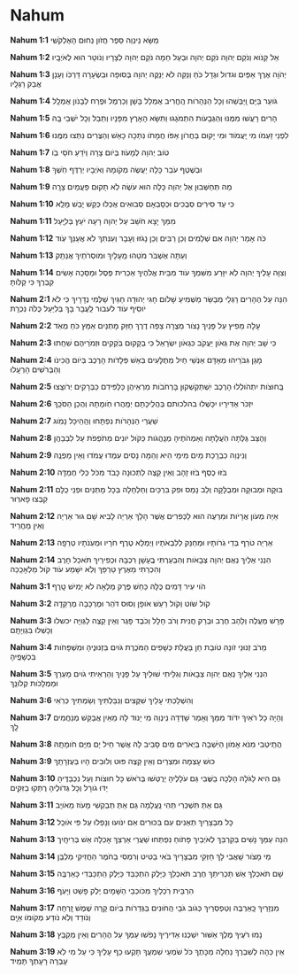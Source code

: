 # Nahum

**Nahum 1:1**   מַשָּׂא נִֽינְוֵה סֵפֶר חֲזֹון נַחוּם הָאֶלְקֹשִֽׁי

**Nahum 1:2**   אֵל קַנֹּוא וְנֹקֵם יְהוָה נֹקֵם יְהוָה וּבַעַל חֵמָה נֹקֵם יְהוָה לְצָרָיו וְנֹוטֵר הוּא לְאֹיְבָֽיו

**Nahum 1:3**   יְהֹוָה אֶרֶךְ אַפַּיִם וגדול וּגְדָל כֹּחַ וְנַקֵּה לֹא יְנַקֶּה יְהוָה בְּסוּפָה וּבִשְׂעָרָה דַּרְכֹּו וְעָנָן אֲבַק רַגְלָֽיו

**Nahum 1:4**   גֹּועֵר בַּיָּם וַֽיַּבְּשֵׁהוּ וְכָל הַנְּהָרֹות הֶֽחֱרִיב אֻמְלַל בָּשָׁן וְכַרְמֶל וּפֶרַח לְבָנֹון אֻמְלָֽל

**Nahum 1:5**   הָרִים רָעֲשׁוּ מִמֶּנּוּ וְהַגְּבָעֹות הִתְמֹגָגוּ וַתִּשָּׂא הָאָרֶץ מִפָּנָיו וְתֵבֵל וְכָל יֹשְׁבֵי בָֽהּ

**Nahum 1:6**   לִפְנֵי זַעְמֹו מִי יַֽעֲמֹוד וּמִי יָקוּם בַּחֲרֹון אַפֹּו חֲמָתֹו נִתְּכָה כָאֵשׁ וְהַצֻּרִים נִתְּצוּ מִמֶּֽנּוּ

**Nahum 1:7**   טֹוב יְהוָה לְמָעֹוז בְּיֹום צָרָה וְיֹדֵעַ חֹסֵי בֹֽו

**Nahum 1:8**   וּבְשֶׁטֶף עֹבֵר כָּלָה יַעֲשֶׂה מְקֹומָהּ וְאֹיְבָיו יְרַדֶּף חֹֽשֶׁךְ

**Nahum 1:9**   מַה תְּחַשְּׁבוּן אֶל יְהוָה כָּלָה הוּא עֹשֶׂה לֹֽא תָקוּם פַּעֲמַיִם צָרָֽה

**Nahum 1:10**   כִּי עַד סִירִים סְבֻכִים וּכְסָבְאָם סְבוּאִים אֻכְּלוּ כְּקַשׁ יָבֵשׁ מָלֵֽא

**Nahum 1:11**   מִמֵּךְ יָצָא חֹשֵׁב עַל יְהוָה רָעָה יֹעֵץ בְּלִיָּֽעַל

**Nahum 1:12**   כֹּה  אָמַר יְהוָה אִם שְׁלֵמִים וְכֵן רַבִּים וְכֵן נָגֹזּוּ וְעָבָר וְעִנִּתִךְ לֹא אֲעַנֵּךְ עֹֽוד

**Nahum 1:13**   וְעַתָּה אֶשְׁבֹּר מֹטֵהוּ מֵֽעָלָיִךְ וּמֹוסְרֹתַיִךְ אֲנַתֵּֽק

**Nahum 1:14**   וְצִוָּה עָלֶיךָ יְהוָה לֹֽא יִזָּרַע מִשִּׁמְךָ עֹוד מִבֵּית אֱלֹהֶיךָ אַכְרִית פֶּסֶל וּמַסֵּכָה אָשִׂים קִבְרֶךָ כִּי קַלֹּֽותָ 

**Nahum 2:1**   הִנֵּה עַל הֶהָרִים רַגְלֵי מְבַשֵּׂר מַשְׁמִיעַ שָׁלֹום חָגִּי יְהוּדָה חַגַּיִךְ שַׁלְּמִי נְדָרָיִךְ כִּי לֹא יֹוסִיף עֹוד לעבור לַֽעֲבָר בָּךְ בְּלִיַּעַל כֻּלֹּה נִכְרָֽת

**Nahum 2:2**   עָלָה מֵפִיץ עַל פָּנַיִךְ נָצֹור מְצֻרָה צַפֵּה דֶרֶךְ חַזֵּק מָתְנַיִם אַמֵּץ כֹּחַ מְאֹֽד

**Nahum 2:3**   כִּי שָׁב יְהוָה אֶת גְּאֹון יַעֲקֹב כִּגְאֹון יִשְׂרָאֵל כִּי בְקָקוּם בֹּֽקְקִים וּזְמֹרֵיהֶם שִׁחֵֽתוּ

**Nahum 2:4**   מָגֵן גִּבֹּרֵיהוּ מְאָדָּם אַנְשֵׁי חַיִל מְתֻלָּעִים בְּאֵשׁ פְּלָדֹות הָרֶכֶב בְּיֹום הֲכִינֹו וְהַבְּרֹשִׁים הָרְעָֽלוּ

**Nahum 2:5**   בַּֽחוּצֹות יִתְהֹולְלוּ הָרֶכֶב יִֽשְׁתַּקְשְׁקוּן בָּרְחֹבֹות מַרְאֵיהֶן כַּלַּפִּידִם כַּבְּרָקִים יְרֹוצֵֽצוּ

**Nahum 2:6**   יִזְכֹּר אַדִּירָיו יִכָּשְׁלוּ בהלכותם בַּהֲלִֽיכָתָם יְמַֽהֲרוּ חֹֽומָתָהּ וְהֻכַן הַסֹּכֵֽךְ

**Nahum 2:7**   שַׁעֲרֵי הַנְּהָרֹות נִפְתָּחוּ וְהַֽהֵיכָל נָמֹֽוג

**Nahum 2:8**   וְהֻצַּב גֻּלְּתָה הֹֽעֲלָתָה וְאַמְהֹתֶיהָ מְנַֽהֲגֹות כְּקֹול יֹונִים מְתֹפְפֹת עַל לִבְבֵהֶֽן

**Nahum 2:9**   וְנִינְוֵה כִבְרֵֽכַת מַיִם מִימֵי הִיא וְהֵמָּה נָסִים עִמְדוּ עֲמֹדוּ וְאֵין מַפְנֶֽה

**Nahum 2:10**   בֹּזּוּ כֶסֶף בֹּזּוּ זָהָב וְאֵין קֵצֶה לַתְּכוּנָה כָּבֹד מִכֹּל כְּלִי חֶמְדָּֽה

**Nahum 2:11**   בּוּקָה וּמְבוּקָה וּמְבֻלָּקָה וְלֵב נָמֵס וּפִק בִּרְכַּיִם וְחַלְחָלָה בְּכָל מָתְנַיִם וּפְנֵי כֻלָּם קִבְּצוּ פָארֽוּר

**Nahum 2:12**   אַיֵּה מְעֹון אֲרָיֹות וּמִרְעֶה הוּא לַכְּפִרִים אֲשֶׁר הָלַךְ אַרְיֵה לָבִיא שָׁם גּוּר אַרְיֵה וְאֵין מַחֲרִֽיד

**Nahum 2:13**   אַרְיֵה טֹרֵף בְּדֵי גֹֽרֹותָיו וּמְחַנֵּק לְלִבְאֹתָיו וַיְמַלֵּא טֶרֶף חֹרָיו וּמְעֹֽנֹתָיו טְרֵפָֽה

**Nahum 2:14**   הִנְנִי אֵלַיִךְ נְאֻם יְהוָה צְבָאֹות וְהִבְעַרְתִּי בֶֽעָשָׁן רִכְבָּהּ וּכְפִירַיִךְ תֹּאכַל חָרֶב וְהִכְרַתִּי מֵאֶרֶץ טַרְפֵּךְ וְלֹֽא יִשָּׁמַע עֹוד קֹול מַלְאָכֵֽכֵה 

**Nahum 3:1**   הֹוי עִיר דָּמִים כֻּלָּהּ כַּחַשׁ פֶּרֶק מְלֵאָה לֹא יָמִישׁ טָֽרֶף

**Nahum 3:2**   קֹול שֹׁוט וְקֹול רַעַשׁ אֹופָן וְסוּס דֹּהֵר וּמֶרְכָּבָה מְרַקֵּדָֽה

**Nahum 3:3**   פָּרָשׁ מַעֲלֶה וְלַהַב חֶרֶב וּבְרַק חֲנִית וְרֹב חָלָל וְכֹבֶד פָּגֶר וְאֵין קֵצֶה לַגְּוִיָּה יכשלו וְכָשְׁלוּ בִּגְוִיָּתָֽם

**Nahum 3:4**   מֵרֹב זְנוּנֵי זֹונָה טֹובַת חֵן בַּעֲלַת כְּשָׁפִים הַמֹּכֶרֶת גֹּויִם בִּזְנוּנֶיהָ וּמִשְׁפָּחֹות בִּכְשָׁפֶֽיהָ

**Nahum 3:5**   הִנְנִי אֵלַיִךְ נְאֻם יְהוָה צְבָאֹות וְגִלֵּיתִי שׁוּלַיִךְ עַל פָּנָיִךְ וְהַרְאֵיתִי גֹויִם מַעְרֵךְ וּמַמְלָכֹות קְלֹונֵֽךְ

**Nahum 3:6**   וְהִשְׁלַכְתִּי עָלַיִךְ שִׁקֻּצִים וְנִבַּלְתִּיךְ וְשַׂמְתִּיךְ כְּרֹֽאִי

**Nahum 3:7**   וְהָיָה כָל רֹאַיִךְ יִדֹּוד מִמֵּךְ וְאָמַר שָׁדְּדָה נִֽינְוֵה מִי יָנוּד לָהּ מֵאַיִן אֲבַקֵּשׁ מְנַחֲמִים לָֽךְ

**Nahum 3:8**   הֲתֵֽיטְבִי מִנֹּא אָמֹון הַיֹּֽשְׁבָה בַּיְאֹרִים מַיִם סָבִיב לָהּ אֲשֶׁר חֵיל יָם מִיָּם חֹומָתָֽהּ

**Nahum 3:9**   כּוּשׁ עָצְמָה וּמִצְרַיִם וְאֵין קֵצֶה פּוּט וְלוּבִים הָיוּ בְּעֶזְרָתֵֽךְ

**Nahum 3:10**   גַּם הִיא לַגֹּלָה הָלְכָה בַשֶּׁבִי גַּם עֹלָלֶיהָ יְרֻטְּשׁוּ בְּרֹאשׁ כָּל חוּצֹות וְעַל נִכְבַּדֶּיהָ יַדּוּ גֹורָל וְכָל גְּדֹולֶיהָ רֻתְּקוּ בַזִּקִּֽים

**Nahum 3:11**   גַּם אַתְּ תִּשְׁכְּרִי תְּהִי נַֽעֲלָמָה גַּם אַתְּ תְּבַקְשִׁי מָעֹוז מֵאֹויֵֽב

**Nahum 3:12**   כָּל מִבְצָרַיִךְ תְּאֵנִים עִם בִּכּוּרִים אִם יִנֹּועוּ וְנָפְלוּ עַל פִּי אֹוכֵֽל

**Nahum 3:13**   הִנֵּה עַמֵּךְ נָשִׁים בְּקִרְבֵּךְ לְאֹיְבַיִךְ פָּתֹוחַ נִפְתְּחוּ שַׁעֲרֵי אַרְצֵךְ אָכְלָה אֵשׁ בְּרִיחָֽיִך

**Nahum 3:14**   מֵי מָצֹור שַֽׁאֲבִי לָךְ חַזְּקִי מִבְצָרָיִךְ בֹּאִי בַטִּיט וְרִמְסִי בַחֹמֶר הַחֲזִיקִי מַלְבֵּֽן

**Nahum 3:15**   שָׁם תֹּאכְלֵךְ אֵשׁ תַּכְרִיתֵךְ חֶרֶב תֹּאכְלֵךְ כַּיָּלֶק הִתְכַּבֵּד כַּיֶּלֶק הִֽתְכַּבְּדִי כָּאַרְבֶּֽה

**Nahum 3:16**   הִרְבֵּית רֹֽכְלַיִךְ מִכֹּוכְבֵי הַשָּׁמָיִם יֶלֶק פָּשַׁט וַיָּעֹֽף

**Nahum 3:17**   מִנְּזָרַיִךְ כָּֽאַרְבֶּה וְטַפְסְרַיִךְ כְּגֹוב גֹּבָי הַֽחֹונִים בַּגְּדֵרֹות בְּיֹום קָרָה שֶׁמֶשׁ זָֽרְחָה וְנֹודַד וְלֹֽא נֹודַע מְקֹומֹו אַיָּֽם

**Nahum 3:18**   נָמוּ רֹעֶיךָ מֶלֶךְ אַשּׁוּר יִשְׁכְּנוּ אַדִּירֶיךָ נָפֹשׁוּ עַמְּךָ עַל הֶהָרִים וְאֵין מְקַבֵּֽץ

**Nahum 3:19**   אֵין כֵּהָה לְשִׁבְרֶךָ נַחְלָה מַכָּתֶךָ כֹּל  שֹׁמְעֵי שִׁמְעֲךָ תָּקְעוּ כַף עָלֶיךָ כִּי עַל מִי לֹֽא עָבְרָה רָעָתְךָ תָּמִֽיד